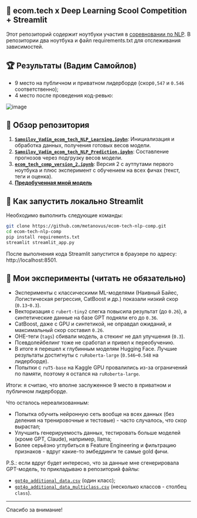 ## 💫 ecom.tech x Deep Learning Scool Competition + Streamlit

Этот репозиторий содержит ноутбуки участия в [соревновании по NLP](https://ods.ai/competitions/dls_ecomtech/leaderboard/private). В репозитории два ноутбука и файл requirements.txt для отслеживания зависимостей.

## 🏆 Результаты (Вадим Самойлов)
- 9 место на публичном и приватном лидерборде (скор`0,547` и `0.546` соответственно);
- 4 место после проведения код-ревью:

![image](https://github.com/user-attachments/assets/7e2c09df-b5dc-4bd2-a25b-e9a3b6853cc4)

## 📖 Обзор репозитория

1. [**`Samoilov_Vadim_ecom_tech_NLP_Learning.ipybn`**](https://github.com/metanovus/ecom-tech-nlp-comp/blob/master/notebooks/final/Samoilov_Vadim_ecom_tech_NLP_Learning.ipynb): Инициализация и обработка данных, получения готовых весов модели.
2. [**`Samoilov_Vadim_ecom_tech_NLP_Prediction.ipybn`**](https://github.com/metanovus/ecom-tech-nlp-comp/blob/master/notebooks/final/Samoilov_Vadim_ecom_tech_NLP_Prediction.ipynb): Составление прогнозов через подгрузку весов модели.
3. [**`ecom_tech_comp_version_2.ipynb`**](https://github.com/metanovus/ecom-tech-nlp-comp/blob/master/notebooks/test/ecom_tech_comp_version_2.ipynb): Версия 2 с аутпутами первого ноутбука и плюс эксперимент с обучением на всех фичах (текст, теги и оценка).
4. [**Предобученная мной модель**](https://huggingface.co/metanovus/ruroberta-ecom-tech-best)

## 🔌 Как запустить локально Streamlit

Необходимо выполнить следующие команды:
  ```bash
  git clone https://github.com/metanovus/ecom-tech-nlp-comp.git
  cd ecom-tech-nlp-comp
  pip install requirements.txt
  streamlit streamlit_app.py
  ```

После выполнения кода Streamlit запустится в браузере по адресу: http://localhost:8501.

## 🧪 Мои эксперименты (читать не обязательно)

- Эксперименты с классическими ML-моделями (Наивный Байес, Логистическая регрессия, CatBoost и др.) показали низкий скор (`0.13`-`0.3`).
- Векторизация с `rubert-tiny2` слегка повысила результат (до `0.26`), а синтетические данные на базе GPT подняли его до `0.36`.
- CatBoost, даже с GPU и синтетикой, не оправдал ожиданий, и максимальный скор составил `0.26`.
- ОHE-теги (`tags`) сбивали модель, а стекинг не дал улучшения (`0.3`).
- Псевдолейбелинг тоже не сработал и привел к переобучению.
- В итоге я перешел к глубинным моделям Hugging Face. Лучшие результаты достигнуты с `ruRoberta-large` (`0.546`–`0.548` на лидерборде).
- Попытки с `ruT5-base` на Kaggle GPU провалились из-за ограничений по памяти, поэтому я остался на `ruRoberta-large`.

Итоги: я считаю, что вполне заслуженное 9 место в приватном и публичном лидерборде.

Что осталось нереализованным:
- Попытка обучить нейронную сеть вообще на всех данных (без деления на тренировочные и тестовые) - часто случалось, что скор вырастал;
- Улучшить генерируемость данных, тестировать больше моделей (кроме GPT, Claude), например, llama;
- Более серьёзно углубиться в Feature Engineering и фильтрацию признаков - вдруг какие-то эмбеддинги те самые gold фичи.

P.S.: если вдруг будет интересно, что за данные мне сгенерировала GPT-модель, то прикладываю в репозиторий файлы: 
- [`gpt4o_additional_data.csv`](https://github.com/metanovus/ecom-tech-nlp-comp/blob/master/synthetic_data/gpt4o_additional_data.csv) (один класс);
- [`gpt4o_additional_data_multiclass.csv`](https://github.com/metanovus/ecom-tech-nlp-comp/blob/master/synthetic_data/gpt4o_additional_data_multiclass.csv) (несколько классов - столбец `class`).

---

Спасибо за внимание!

